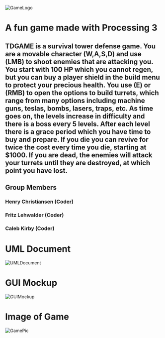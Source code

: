![GameLogo](https://github.com/HenryChristiansen/TDGAME/blob/main/data/BANNER.png)

# A fun game made with Processing 3
## TDGAME is a survival tower defense game. You are a movable character (W,A,S,D) and use (LMB) to shoot enemies that are attacking you. You start with 100 HP which you cannot regen, but you can buy a player shield in the build menu to protect your precious health. You use (E) or (RMB) to open the options to build turrets, which range from many options including machine guns, teslas, bombs, lasers, traps, etc. As time goes on, the levels increase in difficulty and there is a boss every 5 levels. After each level there is a grace period which you have time to buy and prepare. If you die you can revive for twice the cost every time you die, starting at $1000. If you are dead, the enemies will attack your turrets until they are destroyed, at which point you have lost.
## Group Members
### Henry Christiansen (Coder)
### Fritz Lehwalder (Coder)
### Caleb Kirby (Coder)

# UML Document
![UMLDocument](https://github.com/HenryChristiansen/TDGAME/blob/main/data/TDGame_UML_DOC.png)
# GUI Mockup
![GUIMockup](https://github.com/HenryChristiansen/TDGAME/blob/main/data/GUIMockup.png)
# Image of Game
![GamePic](https://github.com/HenryChristiansen/TDGAME/blob/main/data/GamePic.PNG)
